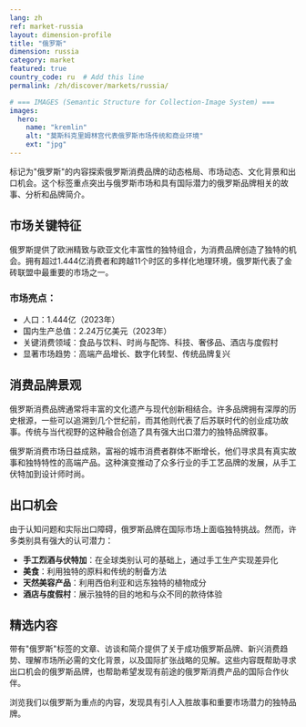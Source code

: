 ```yaml
---
lang: zh
ref: market-russia
layout: dimension-profile
title: "俄罗斯"
dimension: russia
category: market
featured: true
country_code: ru  # Add this line
permalink: /zh/discover/markets/russia/

# === IMAGES (Semantic Structure for Collection-Image System) ===
images:
  hero:
    name: "kremlin"
    alt: "莫斯科克里姆林宫代表俄罗斯市场传统和商业环境"
    ext: "jpg"
---
```


标记为"俄罗斯"的内容探索俄罗斯消费品牌的动态格局、市场动态、文化背景和出口机会。这个标签重点突出与俄罗斯市场和具有国际潜力的俄罗斯品牌相关的故事、分析和品牌简介。

## 市场关键特征

俄罗斯提供了欧洲精致与欧亚文化丰富性的独特组合，为消费品牌创造了独特的机会。拥有超过1.444亿消费者和跨越11个时区的多样化地理环境，俄罗斯代表了金砖联盟中最重要的市场之一。

### 市场亮点：
- 人口：1.444亿（2023年）
- 国内生产总值：2.24万亿美元（2023年）
- 关键消费领域：食品与饮料、时尚与配饰、科技、奢侈品、酒店与度假村
- 显著市场趋势：高端产品增长、数字化转型、传统品牌复兴

## 消费品牌景观

俄罗斯消费品牌通常将丰富的文化遗产与现代创新相结合。许多品牌拥有深厚的历史根源，一些可以追溯到几个世纪前，而其他则代表了后苏联时代的创业成功故事。传统与当代视野的这种融合创造了具有强大出口潜力的独特品牌叙事。

俄罗斯消费市场日益成熟，富裕的城市消费者群体不断增长，他们寻求具有真实故事和独特特性的高端产品。这种演变推动了众多行业的手工艺品牌的发展，从手工伏特加到设计师时尚。

## 出口机会

由于认知问题和实际出口障碍，俄罗斯品牌在国际市场上面临独特挑战。然而，许多类别具有强大的认可潜力：

- **手工烈酒与伏特加**：在全球类别认可的基础上，通过手工生产实现差异化
- **美食**：利用独特的原料和传统的制备方法
- **天然美容产品**：利用西伯利亚和远东独特的植物成分
- **酒店与度假村**：展示独特的目的地和与众不同的款待体验

## 精选内容

带有"俄罗斯"标签的文章、访谈和简介提供了关于成功俄罗斯品牌、新兴消费趋势、理解市场所必需的文化背景，以及国际扩张战略的见解。这些内容既帮助寻求出口机会的俄罗斯品牌，也帮助希望发现有前途的俄罗斯消费产品的国际合作伙伴。

浏览我们以俄罗斯为重点的内容，发现具有引人入胜故事和重要市场潜力的独特品牌。
